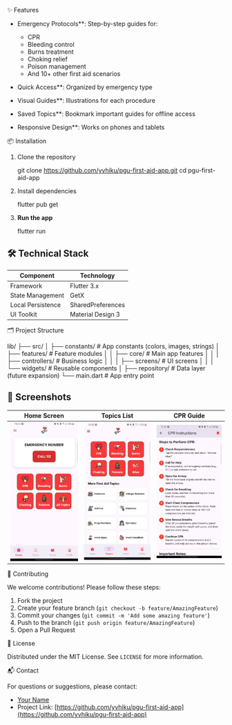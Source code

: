 
✨ Features

- Emergency Protocols**: Step-by-step guides for:
  - CPR
  - Bleeding control
  - Burns treatment
  - Choking relief
  - Poison management
  - And 10+ other first aid scenarios

- Quick Access**: Organized by emergency type
- Visual Guides**: Illustrations for each procedure
- Saved Topics**: Bookmark important guides for offline access
- Responsive Design**: Works on phones and tablets

📦 Installation

1. Clone the repository

   git clone https://github.com/yvhiku/pgu-first-aid-app.git
   cd pgu-first-aid-app

2. Install dependencies

   flutter pub get

3. **Run the app**

   flutter run


## 🛠️ Technical Stack

| Component           | Technology               |
|---------------------|--------------------------|
| Framework           | Flutter 3.x              |
| State Management    | GetX                     |
| Local Persistence   | SharedPreferences        |
| UI Toolkit          | Material Design 3        |

🗂 Project Structure


lib/
├── src/
│   ├── constants/          # App constants (colors, images, strings)
│   ├── features/           # Feature modules
│   │   ├── core/           # Main app features
│   │   │   ├── controllers/  # Business logic
│   │   │   ├── screens/      # UI screens
│   │   │   └── widgets/     # Reusable components
│   ├── repository/         # Data layer (future expansion)
└── main.dart               # App entry point


## 📸 Screenshots

| Home Screen | Topics List | CPR Guide |
|-------------|-------------|-----------|
| ![Home](assets/screenshots/homescreen.png) | ![Topics](assets/screenshots/topicsscreen.png) | ![CPR](assets/screenshots/cprscreen.png) |

🤝 Contributing

We welcome contributions! Please follow these steps:

1. Fork the project
2. Create your feature branch (`git checkout -b feature/AmazingFeature`)
3. Commit your changes (`git commit -m 'Add some amazing feature'`)
4. Push to the branch (`git push origin feature/AmazingFeature`)
5. Open a Pull Request

📜 License

Distributed under the MIT License. See `LICENSE` for more information.

📬 Contact

For questions or suggestions, please contact:
- [Your Name](mailto:your.email@example.com)
- Project Link: [https://github.com/yvhiku/pgu-first-aid-app](https://github.com/yvhiku/pgu-first-aid-app)
